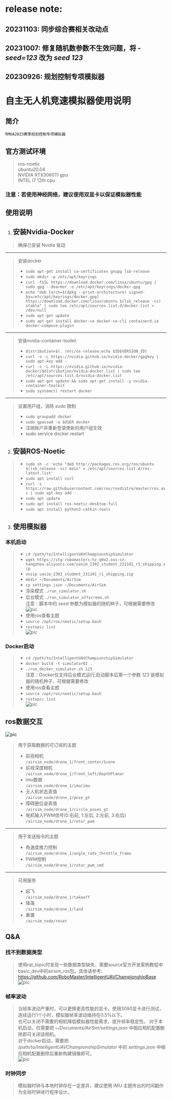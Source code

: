 # release note:
## 20231103: 同步综合赛相关改动点
## 20231007: 修复随机数参数不生效问题，将 _-seed=123_ 改为 _seed 123_
## 20230926: 规划控制专项模拟器
 


# __自主无人机竞速模拟器使用说明__  
## 简介
    RMUA2023赛季规划控制专项模拟器

## 官方测试环境
> ros-noetic  
> ubuntu20.04  
> NVIDIA RTX3060TI gpu   
> INTEL I7 12th cpu  
### 注意：若使用神经网络，建议使用双显卡以保证模拟器性能

## 使用说明
1. ## 安装Nvidia-Docker  
>确保已安装 Nvidia 驱动  
----
>安装docker
>+ `sudo apt-get install ca-certificates gnupg lsb-release`
>+ `sudo mkdir -p /etc/apt/keyrings`
>+ `curl -fsSL https://download.docker.com/linux/ubuntu/gpg | sudo gpg --dearmor -o /etc/apt/keyrings/docker.gpg`
>+ `echo "deb [arch=$(dpkg --print-architecture) signed-by=/etc/apt/keyrings/docker.gpg] https://download.docker.com/linux/ubuntu $(lsb_release -cs) stable" | sudo tee /etc/apt/sources.list.d/docker.list > /dev/null`
>+ `sudo apt-get update`
>+ `sudo apt-get install docker-ce docker-ce-cli containerd.io docker-compose-plugin`
----
>安装nvidia-container-toolkit
>+ `distribution=$(. /etc/os-release;echo $ID$VERSION_ID)`
>+ `curl -s -L https://nvidia.github.io/nvidia-docker/gpgkey | sudo apt-key add -`
>+ `curl -s -L https://nvidia.github.io/nvidia-docker/$distribution/nvidia-docker.list | sudo tee /etc/apt/sources.list.d/nvidia-docker.list`
>+ `sudo apt-get update && sudo apt-get install -y nvidia-container-toolkit`
>+ `sudo systemctl restart docker`
---
>设置用户组，消除 *sudo* 限制  
>+ `sudo groupadd docker`  
>+ `sudo gpasswd -a $USER docker`  
>+ 注销账户并重新登录使新的用户组生效
>+ sudo service docker restart
2. ## 安装ROS-Noetic 
>+ `sudo sh -c 'echo "deb http://packages.ros.org/ros/ubuntu $(lsb_release -sc) main" > /etc/apt/sources.list.d/ros-latest.list'`   
>+ `sudo apt install curl `  
>+ `curl -s https://raw.githubusercontent.com/ros/rosdistro/master/ros.asc | sudo apt-key add -`   
>+ `sudo apt update`
>+ `sudo apt install ros-noetic-desktop-full`
>+ `sudo apt install python3-catkin-tools`

3. ## 使用模拟器
### 本机启动
>+ `cd /path/to/IntelligentUAVChampionshipSimulator`  
>+ `wget https://stg-robomasters-hz-q0o2.oss-cn-hangzhou.aliyuncs.com/uasim_2302_student_231101_r1_shipping.zip`  
>+ `unzip uasim_2302_student_231101_r1_shipping.zip`  
>+ `mkdir ~/Documents/AirSim`  
>+ `cp settings.json ~/Documents/AirSim`   
>+ 渲染模式  `./run_simulator.sh`  
>+ 后台模式  `./run_simulator_offscreen.sh`     
注意：脚本中的 _seed_ 参数为模拟器的随机种子，可根据需要修改   
![pic](./docs/渲染模式.png) 
>+ 使用ros查看主题  
>+ `source /opt/ros/noetic/setup.bash`    
>+ `rostopic list`    
![pic](./docs/topic2.png)   

### Docker启动
>+ `cd /path/to/IntelligentUAVChampionshipSimulator` 
>+ `docker build -t simulator02 .`  
>+ `./run_docker_simulator.sh 123`  
注意：Docker仅支持后台模式运行,启动脚本后第一个参数 _123_ 是模拟器的随机种子，可根据需要修改     
>+ 使用ros查看主题    
>+ `source /opt/ros/noetic/setup.bash`     
>+ `rostopic list`    
![pic](./docs/topic2.png)  

## ros数据交互
![pic](./docs/5.png)   
>用于获取数据的可订阅的主题  
>+ 前视相机   
`/airsim_node/drone_1/front_center/Scene`  
>+ 前视深度相机  
`/airsim_node/drone_1/front_left/DepthPlanar`
>+ imu数据  
`/airsim_node/drone_1/imu/imu`
>+ 无人机状态真值  
`/airsim_node/drone_1/pose_gt`
>+ 障碍圈位姿真值  
`/airsim_node/drone_1/circle_poses_gt`  
>+ 电机输入PWM信号(0:右前, 1:左后, 2:左前, 3:右后)  
`/airsim_node/drone_1/rotor_pwm`  
----
>用于发送指令的主题
>+ 角速度推力控制  
`/airsim_node/drone_1/angle_rate_throttle_frame`
>+ PWM控制  
`/airsim_node/drone_1/rotor_pwm_cmd`
----
>可用服务   
>+ 起飞   
`/airsim_node/drone_1/takeoff`   
>+ 降落   
`/airsim_node/drone_1/land`   
>+ 重置   
`/airsim_node/reset` 


## Q&A

### 找不到数据类型
> 使用rqt_topic时发现一些数据类型缺失，需要source官方开发案例教程中basic_dev中的airsim_ros包。具体请参考: https://github.com/RoboMaster/IntelligentUAVChampionshipBase
![pic](./docs/no_data_type.png)  


### 帧率波动
> 当帧率波动严重时，可以更换更高性能的显卡。使用3090显卡进行测试，连续运行1个小时，模拟器帧率波动维持在0.5%以下。    
也可以关闭不需要的相机降低模拟器性能需求，提升帧率稳定性。
对于本机启动，仅需要把 _~/Documents/AirSim/settings.json_ 中相应相机配置删除即可关闭该相机。  
对于docker启动，需要把 _/path/to/IntelligentUAVChampionshipSimulator_ 中的 _settings.json_ 中相应相机配置删除后重新构建镜像即可。   
![pic](./docs/关闭相机.png)   

### 时钟同步
> 模拟器时钟与本地时钟存在一定差异，建议使用 IMU 主题传出的时间戳作为全局时钟进行程序设计。



